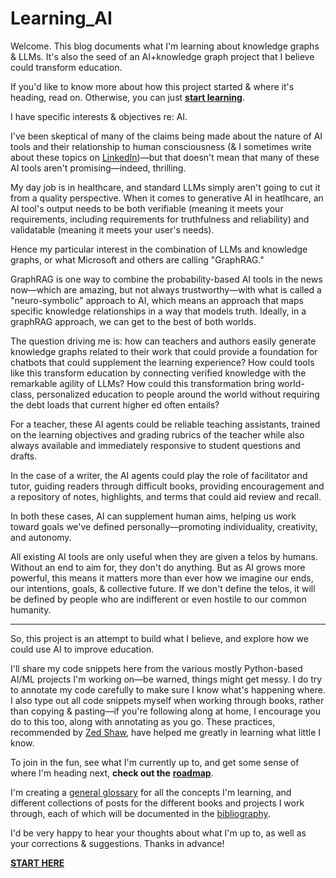 # Learning_AI

Welcome. This blog documents what I'm learning about knowledge graphs &amp; LLMs. It's also the seed of an AI+knowledge graph project that I believe could transform education.

If you'd like to know more about how this project started & where it's heading, read on. Otherwise, you can just [**start learning**](/roadmap.md).

I have specific interests & objectives re: AI.

I've been skeptical of many of the claims being made about the nature of AI tools and their relationship to human consciousness (&amp; I sometimes write about these topics on [LinkedIn](https://www.linkedin.com/in/mjkaul/))—but that doesn't mean that many of these AI tools aren't promising—indeed, thrilling.

My day job is in healthcare, and standard LLMs simply aren't going to cut it from a quality perspective. When it comes to generative AI in heatlhcare, an AI tool's output needs to be both verifiable (meaning it meets your requirements, including requirements for truthfulness and reliability) and validatable (meaning it meets your user's needs). 

Hence my particular interest in the combination of LLMs and knowledge graphs, or what Microsoft and others are calling "GraphRAG." 

GraphRAG is one way to combine the probability-based AI tools in the news now—which are amazing, but not always trustworthy—with what is called a "neuro-symbolic" approach to AI, which means an approach that maps specific knowledge relationships in a way that models truth. Ideally, in a graphRAG approach, we can get to the best of both worlds. 

The question driving me is: how can teachers and authors easily generate knowledge graphs related to their work that could provide a foundation for chatbots that could supplement the learning experience? How could tools like this transform education by connecting verified knowledge with the remarkable agility of LLMs? How could this transformation bring world-class, personalized education to people around the world without requiring the debt loads that current higher ed often entails?

For a teacher, these AI agents could be reliable teaching assistants, trained on the learning objectives and grading rubrics of the teacher while also always available and immediately responsive to student questions and drafts.

In the case of a writer, the AI agents could play the role of facilitator and tutor, guiding readers through difficult books, providing encouragement and a repository of notes, highlights, and terms that could aid review and recall. 

In both these cases, AI can supplement human aims, helping us work toward goals we've defined personally—promoting individuality, creativity, and autonomy.

All existing AI tools are only useful when they are given a telos by humans. Without an end to aim for, they don't do anything. But as AI grows more powerful, this means it matters more than ever how we imagine our ends, our intentions, goals, & collective future. If we don't define the telos, it will be defined by people who are indifferent or even hostile to our common humanity. 

-----

So, this project is an attempt to build what I believe, and explore how we could use AI to improve education.

I'll share my code snippets here from the various mostly Python-based AI/ML projects I'm working on—be warned, things might get messy. I do try to annotate my code carefully to make sure I know what's happening where. I also type out all code snippets myself when working through books, rather than copying & pasting—if you're following along at home, I encourage you do to this too, along with annotating as you go. These practices, recommended by [Zed Shaw](https://learncodethehardway.com/), have helped me greatly in learning what little I know.

To join in the fun, see what I'm currently up to, and get some sense of where I'm heading next, **check out the** [**roadmap**](/roadmap.md).

I'm creating a [general glossary](/glossary.md) for all the concepts I'm learning, and different collections of posts for the different books and projects I work through, each of which will be documented in the [bibliography](/bibliography.md).

I'd be very happy to hear your thoughts about what I'm up to, as well as your corrections & suggestions. Thanks in advance!

[**START HERE**](/roadmap.md)